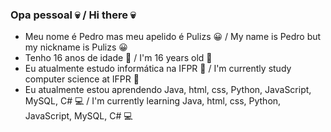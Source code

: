 ### Opa pessoal 💀 / Hi there 💀

- Meu nome é Pedro mas meu apelido é Pulizs 😀 / My name is Pedro but my nickname is Pulizs 😀
- Tenho 16 anos de idade 👾 / I'm 16 years old 👾
- Eu atualmente estudo informática na IFPR 📖 / I'm currently study computer science at IFPR 📖
- Eu atualmente estou aprendendo Java, html, css, Python, JavaScript, MySQL, C# 💻 / I'm currently learning Java, html, css, Python, JavaScript, MySQL, C# 💻

